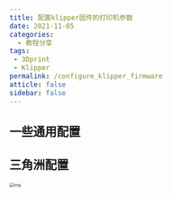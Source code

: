 ```yaml
---
title: 配置klipper固件的打印机参数
date: 2021-11-05
categories:
  - 教程分享
tags:
 - 3Dprint
 - Klipper
permalink: /configure_klipper_firmware
atticle: false
sidebar: false
---
```


## 一些通用配置



## 三角洲配置

<img src="https://i.loli.net/2021/11/05/Y4uxA2NeEZkPjSy.png" alt="img" style="zoom:50%;" />


